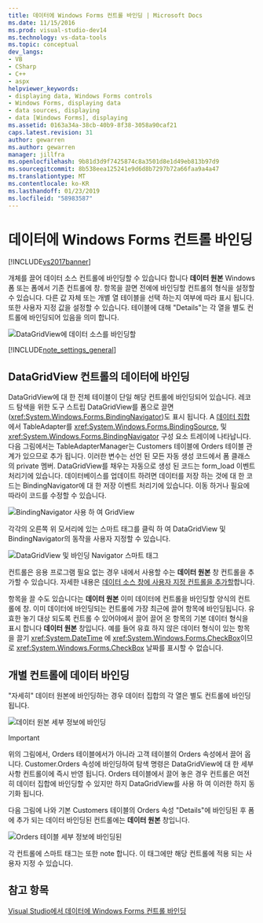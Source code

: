 ```yaml
---
title: 데이터에 Windows Forms 컨트롤 바인딩 | Microsoft Docs
ms.date: 11/15/2016
ms.prod: visual-studio-dev14
ms.technology: vs-data-tools
ms.topic: conceptual
dev_langs:
- VB
- CSharp
- C++
- aspx
helpviewer_keywords:
- displaying data, Windows Forms controls
- Windows Forms, displaying data
- data sources, displaying
- data [Windows Forms], displaying
ms.assetid: 0163a34a-38cb-40b9-8f38-3058a90caf21
caps.latest.revision: 31
author: gewarren
ms.author: gewarren
manager: jillfra
ms.openlocfilehash: 9b81d3d9f7425874c8a3501d8e1d49eb813b97d9
ms.sourcegitcommit: 8b538eea125241e9d6d8b7297b72a66faa9a4a47
ms.translationtype: MT
ms.contentlocale: ko-KR
ms.lasthandoff: 01/23/2019
ms.locfileid: "58983587"
---
```

# <a name="bind-windows-forms-controls-to-data"></a>데이터에 Windows Forms 컨트롤 바인딩
[!INCLUDE[vs2017banner](../includes/vs2017banner.md)]

  
개체를 끌어 데이터 소스 컨트롤에 바인딩할 수 있습니다 합니다 **데이터 원본** Windows 폼 또는 폼에서 기존 컨트롤에 창. 항목을 끌면 전에에 바인딩할 컨트롤의 형식을 설정할 수 있습니다. 다른 값 자체 또는 개별 열 테이블을 선택 하는지 여부에 따라 표시 됩니다.  또한 사용자 지정 값을 설정할 수 있습니다. 테이블에 대해 "Details"는 각 열을 별도 컨트롤에 바인딩되어 있음을 의미 합니다.  
  
 ![DataGridView에 데이터 소스를 바인딩할](../data-tools/media/raddata-bind-data-source-to-datagridview.png "raddata DataGridView 데이터 원본 바인드")  
  
 [!INCLUDE[note_settings_general](../includes/note-settings-general-md.md)]  
  
## <a name="bind-to--data-in-a-datagridview-control"></a>DataGridView 컨트롤의 데이터에 바인딩  
 DataGridView에 대 한 전체 테이블이 단일 해당 컨트롤에 바인딩되어 있습니다. 레코드 탐색을 위한 도구 스트립 DataGridView를 폼으로 끌면 (<xref:System.Windows.Forms.BindingNavigator>)도 표시 됩니다. A [데이터 집합](../data-tools/dataset-tools-in-visual-studio.md)에서 TableAdapter를 <xref:System.Windows.Forms.BindingSource>, 및 <xref:System.Windows.Forms.BindingNavigator> 구성 요소 트레이에 나타납니다. 다음 그림에서는 TableAdapterManager는 Customers 테이블에 Orders 테이블 관계가 있으므로 추가 됩니다. 이러한 변수는 선언 된 모든 자동 생성 코드에서 폼 클래스의 private 멤버. DataGridView를 채우는 자동으로 생성 된 코드는 form_load 이벤트 처리기에 있습니다. 데이터베이스를 업데이트 하려면 데이터를 저장 하는 것에 대 한 코드는 BindingNavigator에 대 한 저장 이벤트 처리기에 있습니다. 이동 하거나 필요에 따라이 코드를 수정할 수 있습니다.  
  
 ![BindingNavigator 사용 하 여 GridView](../data-tools/media/raddata-gridview-with-bindingnavigator.png "raddata BindingNavigator 사용 하 여 GridView")  
  
 각각의 오른쪽 위 모서리에 있는 스마트 태그를 클릭 하 여 DataGridView 및 BindingNavigator의 동작을 사용자 지정할 수 있습니다.  
  
 ![DataGridView 및 바인딩 Navigator 스마트 태그](../data-tools/media/raddata-datagridview-and-binding-navigator-smart-tags.png "raddata DataGridView 및 바인딩 Navigator 스마트 태그")  
  
 컨트롤은 응용 프로그램 필요 없는 경우 내에서 사용할 수는 **데이터 원본** 창 컨트롤을 추가할 수 있습니다. 자세한 내용은 [데이터 소스 창에 사용자 지정 컨트롤을 추가할](../data-tools/add-custom-controls-to-the-data-sources-window.md)합니다.  
  
 항목을 끌 수도 있습니다는 **데이터 원본** 이미 데이터에 컨트롤을 바인딩할 양식의 컨트롤에 창. 이미 데이터에 바인딩되는 컨트롤에 가장 최근에 끌어 항목에 바인딩됩니다. 유효한 놓기 대상 되도록 컨트롤 수 있어야에서 끌어 끌어 온 항목의 기본 데이터 형식을 표시 합니다 **데이터 원본** 창입니다. 예를 들어 유효 하지 않은 데이터 형식이 있는 항목을 끌기 <xref:System.DateTime> 에 <xref:System.Windows.Forms.CheckBox>이므로 <xref:System.Windows.Forms.CheckBox> 날짜를 표시할 수 없습니다.  
  
## <a name="bind-to--data-in-individual-controls"></a>개별 컨트롤에 데이터 바인딩  
 "자세히" 데이터 원본에 바인딩하는 경우 데이터 집합의 각 열은 별도 컨트롤에 바인딩됩니다.  
  
 ![데이터 원본 세부 정보에 바인딩](../data-tools/media/raddata-bind-data-source-to-details.png "raddata 세부 정보를 데이터 원본 바인드")  
  
> [!IMPORTANT]
>  위의 그림에서, Orders 테이블에서가 아니라 고객 테이블의 Orders 속성에서 끌어 옵니다. Customer.Orders 속성에 바인딩하여 탐색 명령은 DataGridView에 대 한 세부 사항 컨트롤이에 즉시 반영 됩니다. Orders 테이블에서 끌어 놓은 경우 컨트롤은 여전히 데이터 집합에 바인딩할 수 있지만 하지 DataGridView를 사용 하 여 이러한 하지 동기화 됩니다.  
  
 다음 그림에 나와 기본 Customers 테이블의 Orders 속성 "Details"에 바인딩된 후 폼에 추가 되는 데이터 바인딩된 컨트롤에는 **데이터 원본** 창입니다.  
  
 ![Orders 테이블 세부 정보에 바인딩된](../data-tools/media/raddata-orders-table-bound-to-details.png "raddata Orders 테이블 바인딩 세부 정보")  
  
 각 컨트롤에 스마트 태그는 또한 note 합니다. 이 태그에만 해당 컨트롤에 적용 되는 사용자 지정 수 있습니다.  
  
## <a name="see-also"></a>참고 항목  
 [Visual Studio에서 데이터에 Windows Forms 컨트롤 바인딩](../data-tools/bind-windows-forms-controls-to-data-in-visual-studio.md)
